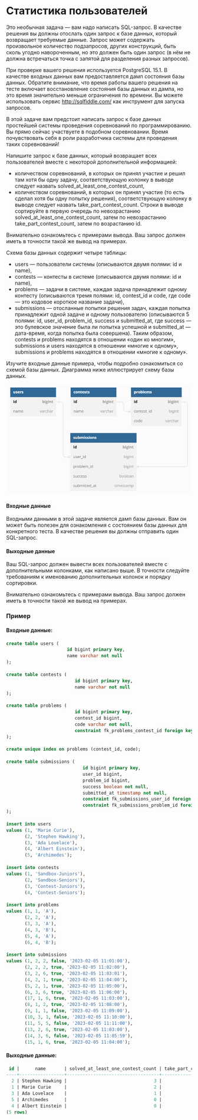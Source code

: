 # Статистика пользователей

Это необычная задача — вам надо написать SQL-запрос. В качестве решения вы должны отослать один запрос к базе данных, который возвращает требуемые данные. Запрос может содержать произвольное количество подзапросов, других конструкций, быть сколь угодно навороченным, но это должен быть один запрос (в нём не должна встречаться точка с запятой для разделения разных запросов).

При проверке вашего решения используется PostgreSQL 15.1. В качестве входных данных вам предоставляется дамп состояния базы данных. Обратите внимание, что время работы вашего решения на тесте включает восстановление состояния базы данных из дампа, но это время значительно меньше ограничения по времени. Вы можете использовать сервис http://sqlfiddle.com/ как инструмент для запуска запросов.

В этой задаче вам предстоит написать запрос к базе данных простейшей системы проведения соревнований по программированию. Вы прямо сейчас участвуете в подобном соревновании. Время почувствовать себя в роли разработчика системы для проведения таких соревнований!

Напишите запрос к базе данных, который возвращает всех пользователей вместе с некоторой дополнительной информацией:

* количеством соревнований, в которых он принял участие и решил там хотя бы одну задачу, соответствующую колонку в выводе следует назвать solved_at_least_one_contest_count,
* количеством соревнований, в которых он принял участие (то есть сделал хотя бы одну попытку решения), соответствующую колонку в выводе следует назвать take_part_contest_count.
Строки в выводе сортируйте в первую очередь по невозрастанию solved_at_least_one_contest_count, затем по невозрастанию take_part_contest_count, затем по возрастанию id.

Внимательно ознакомьтесь с примерами вывода. Ваш запрос должен иметь в точности такой же вывод на примерах.

Схема базы данных содержит четыре таблицы:

* users — пользователи системы (описываются двумя полями: id и name),
* contests — контесты в системе (описываются двумя полями: id и name),
* problems — задачи в системе, каждая задача принадлежит одному контесту (описываются тремя полями: id, contest_id и code, где code — это кодовое короткое название задачи),
* submissions — отосланные попытки решения задач, каждая попытка принадлежит одной задаче и одному пользователю (описываются 5 полями: id, user_id, problem_id, success и submitted_at, где success — это булевское значение была ли попытка успешной и submitted_at — дата-время, когда попытка была совершена).
Таким образом, contests и problems находятся в отношении «один ко многим», submissions и users находятся в отношении «многие к одному», submissions и problems находятся в отношении «многие к одному».

Изучите входные данные примера, чтобы подробно ознакомиться со схемой базы данных. Диаграмма ниже иллюстрирует схему базы данных.

![img.png](img.png)

#### Входные данные
Входными данными в этой задаче является дамп базы данных. Вам он может быть полезен для ознакомления с состоянием базы данных для конкретного теста. В качестве решения вы должны отправить один SQL-запрос.

#### Выходные данные
Ваш SQL-запрос должен вывести всех пользователей вместе с дополнительными колонками, как написано выше. В точности следуйте требованиям к именованию дополнительных колонок и порядку сортировки.

Внимательно ознакомьтесь с примерами вывода. Ваш запрос должен иметь в точности такой же вывод на примерах.

### Пример
#### Входные данные:
```sql
create table users (
                       id bigint primary key,
                       name varchar not null
);

create table contests (
                          id bigint primary key,
                          name varchar not null
);

create table problems (
                          id bigint primary key,
                          contest_id bigint,
                          code varchar not null,
                          constraint fk_problems_contest_id foreign key (contest_id) references contests (id)
);

create unique index on problems (contest_id, code);

create table submissions (
                             id bigint primary key,
                             user_id bigint,
                             problem_id bigint,
                             success boolean not null,
                             submitted_at timestamp not null,
                             constraint fk_submissions_user_id foreign key (user_id) references users (id),
                             constraint fk_submissions_problem_id foreign key (problem_id) references problems (id)
);

insert into users
values (1, 'Marie Curie'),
       (2, 'Stephen Hawking'),
       (3, 'Ada Lovelace'),
       (4, 'Albert Einstein'),
       (5, 'Archimedes');

insert into contests
values (1, 'Sandbox-Juniors'),
       (2, 'Sandbox-Seniors'),
       (3, 'Contest-Juniors'),
       (4, 'Contest-Seniors');

insert into problems
values (1, 1, 'A'),
       (2, 2, 'A'),
       (3, 3, 'A'),
       (4, 3, 'B'),
       (5, 4, 'A'),
       (6, 4, 'B');

insert into submissions
values (1, 2, 2, false, '2023-02-05 11:01:00'),
       (2, 2, 2, true, '2023-02-05 11:02:00'),
       (3, 2, 6, true, '2023-02-05 11:03:01'),
       (4, 2, 1, true, '2023-02-05 11:04:00'),
       (5, 2, 1, true, '2023-02-05 11:05:00'),
       (6, 3, 6, true, '2023-02-05 11:06:00'),
       (17, 1, 6, true, '2023-02-05 11:03:00'),
       (8, 1, 2, true, '2023-02-05 11:08:00'),
       (9, 1, 1, false, '2023-02-05 11:09:00'),
       (10, 3, 1, false, '2023-02-05 11:10:00'),
       (11, 5, 5, false, '2023-02-05 11:11:00'),
       (13, 2, 6, true, '2023-02-05 11:03:00'),
       (14, 3, 6, false, '2023-02-05 11:05:59'),
       (15, 1, 6, true, '2023-02-05 11:04:00');
```

#### Выходные данные:
```sql
 id |      name       | solved_at_least_one_contest_count | take_part_contest_count
----+-----------------+-----------------------------------+-------------------------
  2 | Stephen Hawking |                                 3 |                       3
  1 | Marie Curie     |                                 2 |                       3
  3 | Ada Lovelace    |                                 1 |                       2
  5 | Archimedes      |                                 0 |                       1
  4 | Albert Einstein |                                 0 |                       0
(5 rows)
```